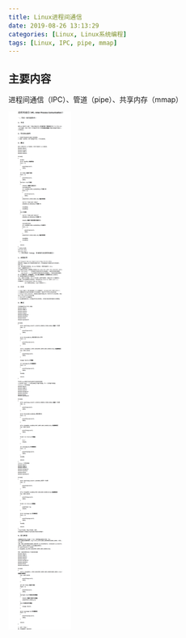 ```yaml
---
title: Linux进程间通信
date: 2019-08-26 13:13:29
categories: [Linux, Linux系统编程]
tags: [Linux, IPC, pipe, mmap]
---
```


## 主要内容
进程间通信（IPC）、管道（pipe）、共享内存（mmap）
<!-- more -->
![Linux进程间通信.png](2019-08-26-Linux进程间通信/Linux进程间通信.png)
